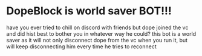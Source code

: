 # DopeBlock is world saver BOT!!!
have you ever tried to chill on discord with friends but dope joined the vc and did hist best to bother you in whatever way he could?
this bot is a world saver as it will not only disconnect dope from the vc when you run it, but will keep disconnecting him every time he tries to reconnect
